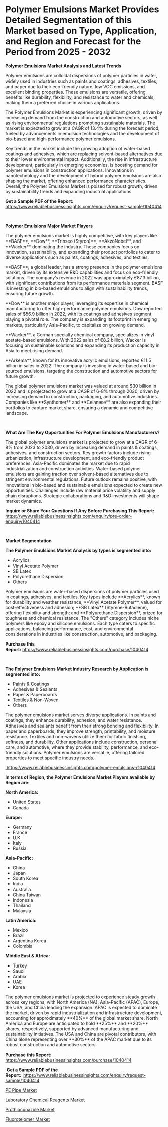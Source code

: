 <p><h1>Polymer Emulsions Market Provides Detailed Segmentation of this Market based on Type, Application, and Region and Forecast for the Period from 2025 - 2032</h1></p><p><strong>Polymer Emulsions Market Analysis and Latest Trends</strong></p>
<p><p>Polymer emulsions are colloidal dispersions of polymer particles in water, widely used in industries such as paints and coatings, adhesives, textiles, and paper due to their eco-friendly nature, low VOC emissions, and excellent binding properties. These emulsions are versatile, offering benefits like durability, flexibility, and resistance to water and chemicals, making them a preferred choice in various applications.</p><p>The Polymer Emulsions Market is experiencing significant growth, driven by increasing demand from the construction and automotive sectors, as well as rising environmental regulations promoting sustainable materials. The market is expected to grow at a CAGR of 13.4% during the forecast period, fueled by advancements in emulsion technologies and the development of bio-based and high-performance polymer emulsions.</p><p>Key trends in the market include the growing adoption of water-based coatings and adhesives, which are replacing solvent-based alternatives due to their lower environmental impact. Additionally, the rise in infrastructure development, particularly in emerging economies, is boosting demand for polymer emulsions in construction applications. Innovations in nanotechnology and the development of hybrid polymer emulsions are also shaping the market, offering enhanced performance characteristics. Overall, the Polymer Emulsions Market is poised for robust growth, driven by sustainability trends and expanding industrial applications.</p></p>
<p><strong>Get a Sample PDF of the Report:&nbsp;</strong> <a href="https://www.reliablebusinessinsights.com/enquiry/request-sample/1040414?utm_campaign=84&utm_medium=2&utm_source=Github&utm_content=ia&utm_term=24012025&utm_id=polymer-emulsions">https://www.reliablebusinessinsights.com/enquiry/request-sample/1040414</a></p>
<p>&nbsp;</p>
<p><strong>Polymer Emulsions Major Market Players</strong></p>
<p><p>The polymer emulsions market is highly competitive, with key players like **BASF**, **Dow**, **Trinseo (Styron)**, **AkzoNobel**, and **Wacker** dominating the industry. These companies focus on innovation, sustainability, and expanding their product portfolios to cater to diverse applications such as paints, coatings, adhesives, and textiles.</p><p>**BASF**, a global leader, has a strong presence in the polymer emulsions market, driven by its extensive R&D capabilities and focus on eco-friendly solutions. The company’s revenue in 2022 was approximately €87.3 billion, with significant contributions from its performance materials segment. BASF is investing in bio-based emulsions to align with sustainability trends, ensuring future growth.</p><p>**Dow** is another major player, leveraging its expertise in chemical manufacturing to offer high-performance polymer emulsions. Dow reported sales of $56.9 billion in 2022, with its coatings and adhesives segment playing a pivotal role. The company is expanding its footprint in emerging markets, particularly Asia-Pacific, to capitalize on growing demand.</p><p>**Wacker**, a German specialty chemical company, specializes in vinyl acetate-based emulsions. With 2022 sales of €8.2 billion, Wacker is focusing on sustainable solutions and expanding its production capacity in Asia to meet rising demand.</p><p>**Arkema**, known for its innovative acrylic emulsions, reported €11.5 billion in sales in 2022. The company is investing in water-based and bio-sourced emulsions, targeting the construction and automotive sectors for future growth.</p><p>The global polymer emulsions market was valued at around $30 billion in 2022 and is projected to grow at a CAGR of 6-8% through 2030, driven by increasing demand in construction, packaging, and automotive industries. Companies like **Synthomer** and **Celanese** are also expanding their portfolios to capture market share, ensuring a dynamic and competitive landscape.</p></p>
<p>&nbsp;</p>
<p><strong>What Are The Key Opportunities For Polymer Emulsions Manufacturers?</strong></p>
<p><p>The global polymer emulsions market is projected to grow at a CAGR of 6-8% from 2023 to 2030, driven by increasing demand in paints & coatings, adhesives, and construction sectors. Key growth factors include rising urbanization, infrastructure development, and eco-friendly product preferences. Asia-Pacific dominates the market due to rapid industrialization and construction activities. Water-based polymer emulsions are gaining traction over solvent-based alternatives due to stringent environmental regulations. Future outlook remains positive, with innovations in bio-based and sustainable emulsions expected to create new opportunities. Challenges include raw material price volatility and supply chain disruptions. Strategic collaborations and R&D investments will shape market dynamics.</p></p>
<p><strong>Inquire or Share Your Questions If Any Before Purchasing This Report:</strong> <a href="https://www.reliablebusinessinsights.com/enquiry/pre-order-enquiry/1040414?utm_campaign=84&utm_medium=2&utm_source=Github&utm_content=ia&utm_term=24012025&utm_id=polymer-emulsions">https://www.reliablebusinessinsights.com/enquiry/pre-order-enquiry/1040414</a></p>
<p>&nbsp;</p>
<p><strong>Market Segmentation</strong></p>
<p><strong>The Polymer Emulsions Market Analysis by types is segmented into:</strong></p>
<p><ul><li>Acrylics</li><li>Vinyl Acetate Polymer</li><li>SB Latex</li><li>Polyurethane Dispersion</li><li>Others</li></ul></p>
<p><p>Polymer emulsions are water-based dispersions of polymer particles used in coatings, adhesives, and textiles. Key types include **Acrylics**, known for durability and weather resistance; **Vinyl Acetate Polymer**, valued for cost-effectiveness and adhesion; **SB Latex** (Styrene-Butadiene), offering flexibility and strength; and **Polyurethane Dispersion**, prized for toughness and chemical resistance. The "Others" category includes niche polymers like epoxy and silicone emulsions. Each type caters to specific applications, balancing performance, cost, and environmental considerations in industries like construction, automotive, and packaging.</p></p>
<p><strong>Purchase this Report:&nbsp;</strong><a href="https://www.reliablebusinessinsights.com/purchase/1040414?utm_campaign=84&utm_medium=2&utm_source=Github&utm_content=ia&utm_term=24012025&utm_id=polymer-emulsions">https://www.reliablebusinessinsights.com/purchase/1040414</a></p>
<p>&nbsp;</p>
<p><strong>The Polymer Emulsions Market Industry Research by Application is segmented into:</strong></p>
<p><ul><li>Paints & Coatings</li><li>Adhesives & Sealants</li><li>Paper & Paperboards</li><li>Textiles & Non-Woven</li><li>Others</li></ul></p>
<p><p>The polymer emulsions market serves diverse applications. In paints and coatings, they enhance durability, adhesion, and water resistance. Adhesives and sealants benefit from their strong bonding and flexibility. In paper and paperboards, they improve strength, printability, and moisture resistance. Textiles and non-wovens utilize them for fabric finishing, softness, and durability. Other applications include construction, personal care, and automotive, where they provide stability, performance, and eco-friendly solutions. Polymer emulsions are versatile, offering tailored properties to meet specific industry needs.</p></p>
<p><a href="https://www.reliablebusinessinsights.com/polymer-emulsions-r1040414?utm_campaign=84&utm_medium=2&utm_source=Github&utm_content=ia&utm_term=24012025&utm_id=polymer-emulsions">&nbsp;https://www.reliablebusinessinsights.com/polymer-emulsions-r1040414</a></p>
<p><strong>In terms of Region, the Polymer Emulsions Market Players available by Region are:</strong></p>
<p>
    <p> <strong> North America: </strong>
        <ul>
            <li>United States</li>
            <li>Canada</li>
        </ul>
        </p> 
    <p> <strong> Europe: </strong>
        <ul>
            <li>Germany</li>
            <li>France</li>
            <li>U.K.</li>
            <li>Italy</li>
            <li>Russia</li>
        </ul>
        </p> 
    <p> <strong> Asia-Pacific: </strong>
        <ul>
            <li>China</li>
            <li>Japan</li>
            <li>South Korea</li>
            <li>India</li>
            <li>Australia</li>
            <li>China Taiwan</li>
            <li>Indonesia</li>
            <li>Thailand</li>
            <li>Malaysia</li>
        </ul>
        </p> 
    <p> <strong> Latin America: </strong>
        <ul>
            <li>Mexico</li>
            <li>Brazil</li>
            <li>Argentina Korea</li>
            <li>Colombia</li>
        </ul>
        </p> 
    <p> <strong> Middle East & Africa: </strong>
        <ul>
            <li>Turkey</li>
            <li>Saudi</li>
            <li>Arabia</li>
            <li>UAE</li>
            <li>Korea</li>
        </ul>
    </p>
    </p>
<p><p>The polymer emulsions market is projected to experience steady growth across key regions, with North America (NA), Asia-Pacific (APAC), Europe, the USA, and China leading the expansion. APAC is expected to dominate the market, driven by rapid industrialization and infrastructure development, accounting for approximately **40%** of the global market share. North America and Europe are anticipated to hold **25%** and **20%** shares, respectively, supported by advanced manufacturing and sustainability initiatives. The USA and China are pivotal contributors, with China alone representing over **30%** of the APAC market due to its robust construction and automotive sectors.</p></p>
<p><strong>Purchase this Report: </strong><a href="https://www.reliablebusinessinsights.com/purchase/1040414?utm_campaign=84&utm_medium=2&utm_source=Github&utm_content=ia&utm_term=24012025&utm_id=polymer-emulsions">https://www.reliablebusinessinsights.com/purchase/1040414</a></p>
<p>&nbsp;<strong>Get a Sample PDF of the Report:&nbsp;&nbsp;</strong><a href="https://www.reliablebusinessinsights.com/enquiry/request-sample/1040414?utm_campaign=84&utm_medium=2&utm_source=Github&utm_content=ia&utm_term=24012025&utm_id=polymer-emulsions">https://www.reliablebusinessinsights.com/enquiry/request-sample/1040414</a></p>
<p><strong></strong></p>
<p><p><a href="https://github.com/reitalippman962/Market-Research-Report-List-1/blob/main/pe-pipe-market.md?utm_campaign=84&utm_medium=2&utm_source=Github&utm_content=ia&utm_term=24012025&utm_id=polymer-emulsions">PE Pipe Market</a></p><p><a href="https://github.com/pelahotayabe/Market-Research-Report-List-1/blob/main/laboratory-chemical-reagents-market.md?utm_campaign=84&utm_medium=2&utm_source=Github&utm_content=ia&utm_term=24012025&utm_id=polymer-emulsions">Laboratory Chemical Reagents Market</a></p><p><a href="https://github.com/elitasvimal/Market-Research-Report-List-1/blob/main/prothioconazole-market.md?utm_campaign=84&utm_medium=2&utm_source=Github&utm_content=ia&utm_term=24012025&utm_id=polymer-emulsions">Prothioconazole Market</a></p><p><a href="https://github.com/raeezkenedz/Market-Research-Report-List-1/blob/main/fluorotelomer-market.md?utm_campaign=84&utm_medium=2&utm_source=Github&utm_content=ia&utm_term=24012025&utm_id=polymer-emulsions">Fluorotelomer Market</a></p></p>
